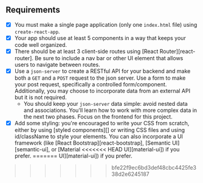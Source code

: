 ## Requirements

- [x] You must make a single page application (only one `index.html` file) using
   `create-react-app`.
- [x]  Your app should use at least 5 components in a way that keeps your code well
   organized.
- [x]  There should be at least 3 client-side routes using [React
   Router][react-router]. Be sure to include a nav bar or other UI element that
   allows users to navigate between routes.
- [x]  Use a `json-server` to create a RESTful API for your backend and make both a
   `GET` and a `POST` request to the json server. Use a form to make your post
   request, specifically a controlled form/component. Additionally, you may
   choose to incorporate data from an external API but it is not required.
   - You should keep your `json-server` data simple: avoid nested data and
     associations. You'll learn how to work with more complex data in the next
     two phases. Focus on the frontend for this project.
- [x]  Add some styling: you're encouraged to write your CSS from scratch, either by
   using [styled components][] or writing CSS files and using id/className to
   style your elements. You can also incorporate a UI framework (like [React
   Bootstrap][react-bootstrap], [Semantic UI][semantic-ui], or [Material
<<<<<<< HEAD
   UI][material-ui]) if you prefer.
=======
   UI][material-ui]) if you prefer.
>>>>>>> bfe22f9ec6bd3def48cbc4425fe338d2e6245187
